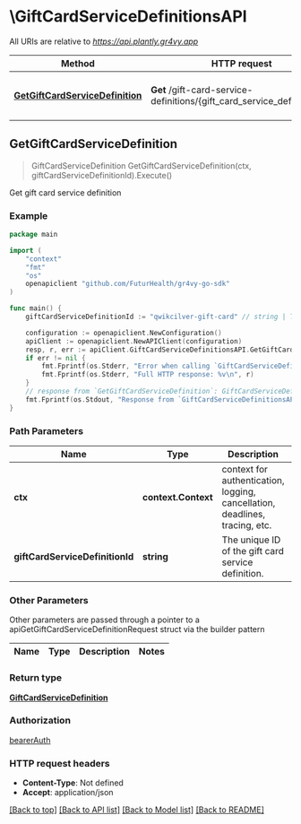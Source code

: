 # \GiftCardServiceDefinitionsAPI

All URIs are relative to *https://api.plantly.gr4vy.app*

Method | HTTP request | Description
------------- | ------------- | -------------
[**GetGiftCardServiceDefinition**](GiftCardServiceDefinitionsAPI.md#GetGiftCardServiceDefinition) | **Get** /gift-card-service-definitions/{gift_card_service_definition_id} | Get gift card service definition



## GetGiftCardServiceDefinition

> GiftCardServiceDefinition GetGiftCardServiceDefinition(ctx, giftCardServiceDefinitionId).Execute()

Get gift card service definition



### Example

```go
package main

import (
	"context"
	"fmt"
	"os"
	openapiclient "github.com/FuturHealth/gr4vy-go-sdk"
)

func main() {
	giftCardServiceDefinitionId := "qwikcilver-gift-card" // string | The unique ID of the gift card service definition.

	configuration := openapiclient.NewConfiguration()
	apiClient := openapiclient.NewAPIClient(configuration)
	resp, r, err := apiClient.GiftCardServiceDefinitionsAPI.GetGiftCardServiceDefinition(context.Background(), giftCardServiceDefinitionId).Execute()
	if err != nil {
		fmt.Fprintf(os.Stderr, "Error when calling `GiftCardServiceDefinitionsAPI.GetGiftCardServiceDefinition``: %v\n", err)
		fmt.Fprintf(os.Stderr, "Full HTTP response: %v\n", r)
	}
	// response from `GetGiftCardServiceDefinition`: GiftCardServiceDefinition
	fmt.Fprintf(os.Stdout, "Response from `GiftCardServiceDefinitionsAPI.GetGiftCardServiceDefinition`: %v\n", resp)
}
```

### Path Parameters


Name | Type | Description  | Notes
------------- | ------------- | ------------- | -------------
**ctx** | **context.Context** | context for authentication, logging, cancellation, deadlines, tracing, etc.
**giftCardServiceDefinitionId** | **string** | The unique ID of the gift card service definition. | 

### Other Parameters

Other parameters are passed through a pointer to a apiGetGiftCardServiceDefinitionRequest struct via the builder pattern


Name | Type | Description  | Notes
------------- | ------------- | ------------- | -------------


### Return type

[**GiftCardServiceDefinition**](GiftCardServiceDefinition.md)

### Authorization

[bearerAuth](../README.md#bearerAuth)

### HTTP request headers

- **Content-Type**: Not defined
- **Accept**: application/json

[[Back to top]](#) [[Back to API list]](../README.md#documentation-for-api-endpoints)
[[Back to Model list]](../README.md#documentation-for-models)
[[Back to README]](../README.md)

